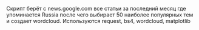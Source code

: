 Скрипт берёт с news.google.com все статьи за последний месяц где упоминается Russia
после чего выбирает 50 наиболее популярных тем и создает wordcloud.
Используются request, bs4, wordcloud, matplotlib
